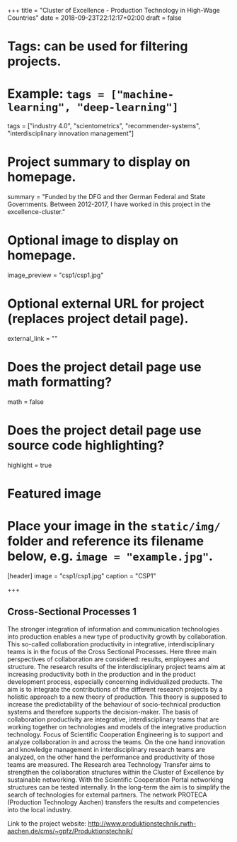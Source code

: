 +++
title = "Cluster of Excellence - Production Technology in High-Wage Countries"
date = 2018-09-23T22:12:17+02:00
draft = false

# Tags: can be used for filtering projects.
# Example: `tags = ["machine-learning", "deep-learning"]`
tags = ["industry 4.0", "scientometrics", "recommender-systems", "interdisciplinary innovation management"]

# Project summary to display on homepage.
summary = "Funded by the DFG and ther German Federal and State Governments. Between 2012-2017, I have worked in this project in the excellence-cluster."

# Optional image to display on homepage.
image_preview = "csp1/csp1.jpg"

# Optional external URL for project (replaces project detail page).
external_link = ""

# Does the project detail page use math formatting?
math = false

# Does the project detail page use source code highlighting?
highlight = true

# Featured image
# Place your image in the `static/img/` folder and reference its filename below, e.g. `image = "example.jpg"`.
[header]
image = "csp1/csp1.jpg"
caption = "CSP1"

+++

## Cross-Sectional Processes 1
The stronger integration of information and communication technologies into production enables a new type of productivity growth by collaboration. This so-called collaboration productivity in integrative, interdisciplinary teams is in the focus of the Cross Sectional Processes. Here three main perspectives of collaboration are considered: results, employees and structure. The research results of the interdisciplinary project teams aim at increasing productivity both in the production and in the product development process, especially concerning individualized products. The aim is to integrate the contributions of the different research projects by a holistic approach to a new theory of production. This theory is supposed to increase the predictability of the behaviour of socio-technical production systems and therefore supports the decision-maker. The basis of collaboration productivity are integrative, interdisciplinary teams that are working together on technologies and models of the integrative production technology. Focus of Scientific Cooperation Engineering is to support and analyze collaboration in and across the teams. On the one hand innovation and knowledge management in interdisciplinary research teams are analyzed, on the other hand the performance and productivity of those teams are measured. The Research area Technology Transfer aims to strengthen the collaboration structures within the Cluster of Excellence by sustainable networking. With the Scientific Cooperation Portal networking structures can be tested internally. In the long-term the aim is to simplify the search of technologies for external partners. The network PROTECA (Production Technology Aachen) transfers the results and competencies into the local industry.

Link to the project website: http://www.produktionstechnik.rwth-aachen.de/cms/~gpfz/Produktionstechnik/
